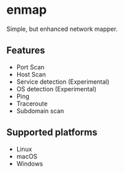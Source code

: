 # enmap 
Simple, but enhanced network mapper.

## Features
- Port Scan
- Host Scan
- Service detection (Experimental)
- OS detection (Experimental)
- Ping
- Traceroute
- Subdomain scan

## Supported platforms
- Linux
- macOS
- Windows

